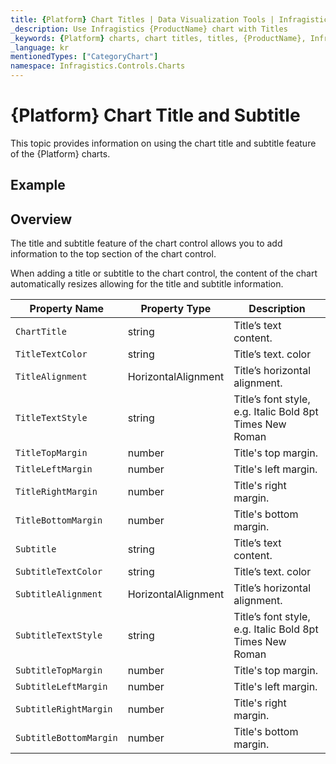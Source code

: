 ```yaml
---
title: {Platform} Chart Titles | Data Visualization Tools | Infragistics
_description: Use Infragistics {ProductName} chart with Titles
_keywords: {Platform} charts, chart titles, titles, {ProductName}, Infragistics
_language: kr
mentionedTypes: ["CategoryChart"]
namespace: Infragistics.Controls.Charts
---
```


# {Platform} Chart Title and Subtitle

This topic provides information on using the chart title and subtitle feature of the {Platform} charts.

## Example

<code-view style="height: 600px"
           data-demos-base-url="{environment:dvDemosBaseUrl}"
           iframe-src="{environment:dvDemosBaseUrl}/charts/category-chart-line-chart-with-titles"
           alt="{Platform} Chart Synchronization Example"
           github-src="charts/category-chart/line-chart-with-titles">
</code-view>

<div class="divider--half"></div>

## Overview
The title and subtitle feature of the chart control allows you to add information to the top section of the chart control.

When adding a title or subtitle to the chart control, the content of the chart automatically resizes allowing for the title and subtitle information.

Property Name         | Property Type   |     Description
----------------------|------------------|------------
`ChartTitle`          | string |  Title’s text content.
`TitleTextColor`      | string |  Title’s text. color
`TitleAlignment`      | HorizontalAlignment |  Title’s horizontal alignment.
`TitleTextStyle`      | string | Title’s font style, e.g. Italic Bold 8pt Times New Roman
`TitleTopMargin`      | number | Title's top margin.
`TitleLeftMargin`     | number | Title's left margin.
`TitleRightMargin`    | number | Title's right margin.
`TitleBottomMargin`   | number | Title's bottom margin.
`Subtitle`            | string |  Title’s text content.
`SubtitleTextColor`   | string |  Title’s text. color
`SubtitleAlignment`   | HorizontalAlignment |  Title’s horizontal alignment.
`SubtitleTextStyle`   | string | Title’s font style, e.g. Italic Bold 8pt Times New Roman
`SubtitleTopMargin`   | number | Title's top margin.
`SubtitleLeftMargin`  | number | Title's left margin.
`SubtitleRightMargin` | number | Title's right margin.
`SubtitleBottomMargin`| number | Title's bottom margin.








